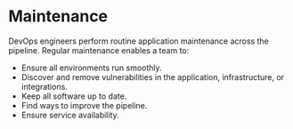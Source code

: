 # Maintenance

DevOps engineers perform routine application maintenance across the pipeline. Regular maintenance enables a team to:

- Ensure all environments run smoothly.
- Discover and remove vulnerabilities in the application, infrastructure, or integrations.
- Keep all software up to date.
- Find ways to improve the pipeline.
- Ensure service availability.